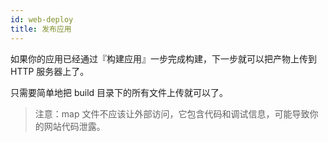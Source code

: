 ```yaml
---
id: web-deploy
title: 发布应用
---
```


如果你的应用已经通过『构建应用』一步完成构建，下一步就可以把产物上传到 HTTP 服务器上了。

只需要简单地把 build 目录下的所有文件上传就可以了。

> 注意：map 文件不应该让外部访问，它包含代码和调试信息，可能导致你的网站代码泄露。